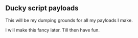 ## Ducky script payloads
This will be my dumping grounds for all my payloads I make.

I will make this fancy later. Till then have fun.
